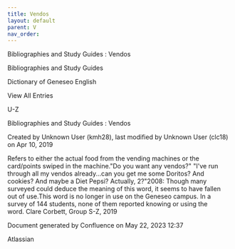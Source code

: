 ```yaml
---
title: Vendos
layout: default
parent: V
nav_order:
---
```


Bibliographies and Study Guides : Vendos

Bibliographies and Study Guides

Dictionary of Geneseo English

View All Entries

U-Z

Bibliographies and Study Guides : Vendos

Created by  Unknown User (kmh28), last modified by  Unknown User (clc18) on Apr 10, 2019

Refers to either the actual food from the vending machines or the card/points swiped in the machine.&quot;Do you want any vendos?&quot; &quot;I've run through all my vendos already...can you get me some Doritos? And cookies? And maybe a Diet Pepsi? Actually, 2?&quot;2008: Though many surveyed could deduce the meaning of this word, it seems to have fallen out of use.This word is no longer in use on the Geneseo campus. In a survey of 144 students, none of them reported knowing or using the word. Clare Corbett, Group S-Z, 2019

Document generated by Confluence on May 22, 2023 12:37

Atlassian
